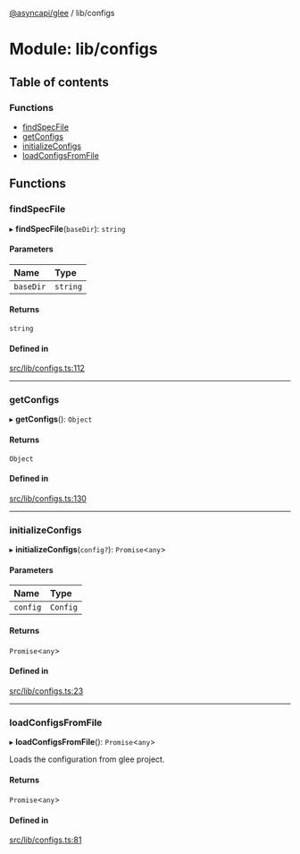 [@asyncapi/glee](../README.md) / lib/configs

# Module: lib/configs

## Table of contents

### Functions

- [findSpecFile](lib_configs.md#findspecfile)
- [getConfigs](lib_configs.md#getconfigs)
- [initializeConfigs](lib_configs.md#initializeconfigs)
- [loadConfigsFromFile](lib_configs.md#loadconfigsfromfile)

## Functions

### findSpecFile

▸ **findSpecFile**(`baseDir`): `string`

#### Parameters

| Name | Type |
| :------ | :------ |
| `baseDir` | `string` |

#### Returns

`string`

#### Defined in

[src/lib/configs.ts:112](https://github.com/asyncapi/glee/blob/4974130/src/lib/configs.ts#L112)

___

### getConfigs

▸ **getConfigs**(): `Object`

#### Returns

`Object`

#### Defined in

[src/lib/configs.ts:130](https://github.com/asyncapi/glee/blob/4974130/src/lib/configs.ts#L130)

___

### initializeConfigs

▸ **initializeConfigs**(`config?`): `Promise`<`any`\>

#### Parameters

| Name | Type |
| :------ | :------ |
| `config` | `Config` |

#### Returns

`Promise`<`any`\>

#### Defined in

[src/lib/configs.ts:23](https://github.com/asyncapi/glee/blob/4974130/src/lib/configs.ts#L23)

___

### loadConfigsFromFile

▸ **loadConfigsFromFile**(): `Promise`<`any`\>

Loads the configuration from glee project.

#### Returns

`Promise`<`any`\>

#### Defined in

[src/lib/configs.ts:81](https://github.com/asyncapi/glee/blob/4974130/src/lib/configs.ts#L81)
